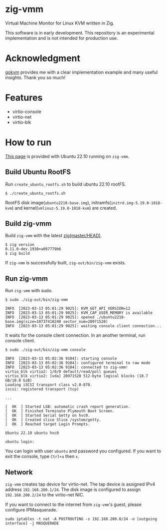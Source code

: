 # zig-vmm

Virtual Machine Monitor for Linux KVM written in Zig.

This software is in early development.
This repository is an experimental implementation and is not intended for production use.

# Acknowledgment
[gokvm](https://github.com/bobuhiro11/gokvm) provides me with a clear implementation example and many useful insights.
Thank you so much!

# Features
- virtio-console
- virtio-net
- virtio-blk

# How to run
[This page](https://zig-vmm.pibvt.net/) is provided with Ubuntu 22.10 running on `zig-vmm`.

## Build Ubuntu RootFS
Run `create_ubuntu_rootfs.sh` to build ubuntu 22.10 rootFS.
```console
$ ./create_ubuntu_rootfs.sh
```

RootFS disk image(`ubuntu2210-base.img`), initramfs(`initrd.img-5.19.0-1018-kvm`) and kernel(`vmlinuz-5.19.0-1018-kvm`) are created.

## Build zig-vmm
Build `zig-vmm` with the latest [zig(master/HEAD)](https://github.com/ziglang/zig).
```console
$ zig version
0.11.0-dev.1930+a097779b6
$ zig build
```

If `zig-vmm` is successfully built, `zig-out/bin/zig-vmm` exists.

## Run zig-vmm
Run `zig-vmm` with sudo.
```console
$ sudo ./zig-out/bin/zig-vmm

INFO  [2023-03-13 05:01:29 9025]: KVM_GET_API_VERSION=12
INFO  [2023-03-13 05:01:29 9025]: KVM_CAP_USER_MEMORY is available
INFO  [2023-03-13 05:01:29 9025]: opened ./ubuntu2210-base.img(size=10737418240 sector_num=20971520)
INFO  [2023-03-13 05:01:29 9025]: waiting console client connection...
```

It waits for the console client connection.
In an another terminal, run console client.
```console
$ sudo ./zig-out/bin/zig-vmm console

INFO  [2023-03-13 05:02:36 9104]: starting console
INFO  [2023-03-13 05:02:36 9104]: configured terminal to raw mode
INFO  [2023-03-13 05:02:36 9104]: connected to zig-vmm!
virtio_blk virtio2: 1/0/0 default/read/poll queues
virtio_blk virtio2: [vda] 20971520 512-byte logical blocks (10.7 GB/10.0 GiB)
Loading iSCSI transport class v2.0-870.
iscsi: registered transport (tcp)

...

[  OK  ] Started LSB: automatic crash report generation.
[  OK  ] Finished Terminate Plymouth Boot Screen.
[  OK  ] Started Serial Getty on hvc0.
[  OK  ] Created slice Slice /system/getty.
[  OK  ] Reached target Login Prompts.

Ubuntu 22.10 ubuntu hvc0

ubuntu login:
```

You can login with user `ubuntu` and password you configured.
If you want to exit the console, type `Ctrl+a` then `x`.

## Network
`zig-vmm` creates tap device for virtio-net.
The tap device is assigned IPv4 address `192.168.200.1/24`.
The disk image is configured to assign `192.168.200.2/24` to the virtio-net NIC.

If you want to connect to the internet from `zig-vmm`'s guest,
please configure IPMasquerade.

```console
sudo iptables -t nat -A POSTROUTING -s 192.168.200.0/24 -o [outgoing interface] -j MASQUERADE
```